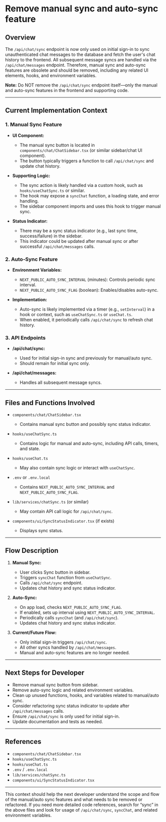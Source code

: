 # Remove manual sync and auto-sync feature

## Overview

The `/api/chat/sync` endpoint is now only used on initial sign-in to sync unauthenticated chat messages to the database and fetch the user's chat history to the frontend. All subsequent message syncs are handled via the `/api/chat/messages` endpoint. Therefore, manual sync and auto-sync features are obsolete and should be removed, including any related UI elements, hooks, and environment variables.

**Note:** Do NOT remove the `/api/chat/sync` endpoint itself—only the manual and auto-sync features in the frontend and supporting code.

---

## Current Implementation Context

### 1. Manual Sync Feature

- **UI Component:**

  - The manual sync button is located in `components/chat/ChatSidebar.tsx` (or similar sidebar/chat UI component).
  - The button typically triggers a function to call `/api/chat/sync` and update chat history.

- **Supporting Logic:**

  - The sync action is likely handled via a custom hook, such as `hooks/useChatSync.ts` or similar.
  - The hook may expose a `syncChat` function, a loading state, and error handling.
  - The sidebar component imports and uses this hook to trigger manual sync.

- **Status Indicator:**
  - There may be a sync status indicator (e.g., last sync time, success/failure) in the sidebar.
  - This indicator could be updated after manual sync or after successful `/api/chat/messages` calls.

### 2. Auto-Sync Feature

- **Environment Variables:**

  - `NEXT_PUBLIC_AUTO_SYNC_INTERVAL` (minutes): Controls periodic sync interval.
  - `NEXT_PUBLIC_AUTO_SYNC_FLAG` (boolean): Enables/disables auto-sync.

- **Implementation:**
  - Auto-sync is likely implemented via a timer (e.g., `setInterval`) in a hook or context, such as `useChatSync.ts` or `useChat.ts`.
  - When enabled, it periodically calls `/api/chat/sync` to refresh chat history.

### 3. API Endpoints

- **/api/chat/sync:**

  - Used for initial sign-in sync and previously for manual/auto sync.
  - Should remain for initial sync only.

- **/api/chat/messages:**
  - Handles all subsequent message syncs.

---

## Files and Functions Involved

- `components/chat/ChatSidebar.tsx`

  - Contains manual sync button and possibly sync status indicator.

- `hooks/useChatSync.ts`

  - Contains logic for manual and auto-sync, including API calls, timers, and state.

- `hooks/useChat.ts`

  - May also contain sync logic or interact with `useChatSync`.

- `.env` or `.env.local`

  - Contains `NEXT_PUBLIC_AUTO_SYNC_INTERVAL` and `NEXT_PUBLIC_AUTO_SYNC_FLAG`.

- `lib/services/chatSync.ts` (or similar)

  - May contain API call logic for `/api/chat/sync`.

- `components/ui/SyncStatusIndicator.tsx` (if exists)
  - Displays sync status.

---

## Flow Description

1. **Manual Sync:**

   - User clicks Sync button in sidebar.
   - Triggers `syncChat` function from `useChatSync`.
   - Calls `/api/chat/sync` endpoint.
   - Updates chat history and sync status indicator.

2. **Auto-Sync:**

   - On app load, checks `NEXT_PUBLIC_AUTO_SYNC_FLAG`.
   - If enabled, sets up interval using `NEXT_PUBLIC_AUTO_SYNC_INTERVAL`.
   - Periodically calls `syncChat` (and `/api/chat/sync`).
   - Updates chat history and sync status indicator.

3. **Current/Future Flow:**
   - Only initial sign-in triggers `/api/chat/sync`.
   - All other syncs handled by `/api/chat/messages`.
   - Manual and auto-sync features are no longer needed.

---

## Next Steps for Developer

- Remove manual sync button from sidebar.
- Remove auto-sync logic and related environment variables.
- Clean up unused functions, hooks, and variables related to manual/auto sync.
- Consider refactoring sync status indicator to update after `/api/chat/messages` calls.
- Ensure `/api/chat/sync` is only used for initial sign-in.
- Update documentation and tests as needed.

---

## References

- `components/chat/ChatSidebar.tsx`
- `hooks/useChatSync.ts`
- `hooks/useChat.ts`
- `.env` / `.env.local`
- `lib/services/chatSync.ts`
- `components/ui/SyncStatusIndicator.tsx`

---

This context should help the next developer understand the scope and flow of the manual/auto sync features and what needs to be removed or refactored. If you need more detailed code references, search for “sync” in the above files and look for usage of `/api/chat/sync`, `syncChat`, and related environment variables.
